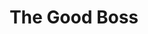 ---
title: "The Good Boss"
year: 2021
rating: 2.5
stars: "★★½"
rewatched: false
permalink: "the-good-boss"
watched_on: 2022-02-20
---